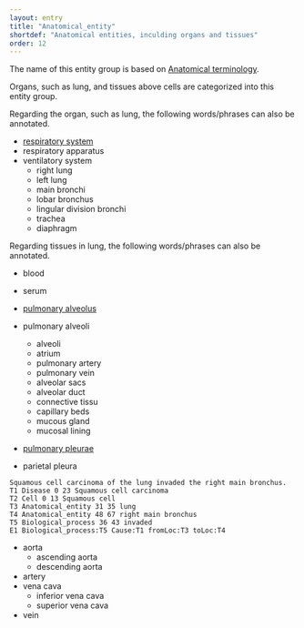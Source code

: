 ```yaml
---
layout: entry
title: "Anatomical_entity"
shortdef: "Anatomical entities, inculding organs and tissues"
order: 12
---
```


The name of this entity group is based on <a href="https://en.wikipedia.org/wiki/Anatomical_terminology">Anatomical terminology</a>.

Organs, such as lung, and tissues above cells are categorized into this entity group.

Regarding the organ, such as lung, the following words/phrases can also be annotated.
- <a href="https://en.wikipedia.org/wiki/Respiratory_system">respiratory system</a>
- respiratory apparatus 
- ventilatory system
  - right lung
  - left lung
  - main bronchi
  - lobar bronchus
  - lingular division bronchi
  - trachea
  - diaphragm
 
Regarding tissues in lung, the following words/phrases can also be annotated.

- blood
- serum
- <a href="https://en.wikipedia.org/wiki/Pulmonary_alveolus">pulmonary alveolus</a>
- pulmonary alveoli
  - alveoli
  - atrium
  - pulmonary artery
  - pulmonary vein
  - alveolar sacs
  - alveolar duct
  - connective tissu
  - capillary beds
  - mucous gland
  - mucosal lining

- <a href="https://en.wikipedia.org/wiki/Pulmonary_pleurae">pulmonary pleurae</a>
- parietal pleura

~~~ ann
Squamous cell carcinoma of the lung invaded the right main bronchus.
T1 Disease 0 23 Squamous cell carcinoma
T2 Cell 0 13 Squamous cell
T3 Anatomical_entity 31 35 lung
T4 Anatomical_entity 48 67 right main bronchus
T5 Biological_process 36 43 invaded
E1 Biological_process:T5 Cause:T1 fromLoc:T3 toLoc:T4
~~~

- aorta
  - ascending aorta
  - descending aorta
- artery
- vena cava
  - inferior vena cava
  - superior vena cava
- vein

<!-- details -->
